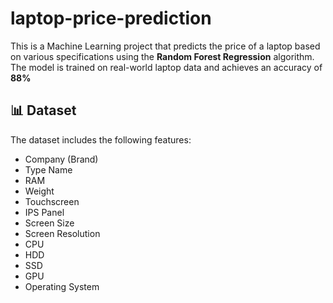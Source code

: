 # laptop-price-prediction
This is a Machine Learning project that predicts the price of a laptop based on various specifications using the **Random Forest Regression** algorithm. The model is trained on real-world laptop data and achieves an accuracy of **88%**
## 📊 Dataset

The dataset includes the following features:

- Company (Brand)
- Type Name
- RAM
- Weight
- Touchscreen
- IPS Panel
- Screen Size
- Screen Resolution
- CPU
- HDD
- SSD
- GPU
- Operating System
